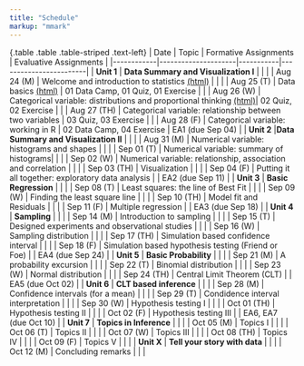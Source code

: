 ```yaml
---
title: "Schedule"
markup: "mmark"
---
```


{.table .table .table-striped .text-left}
| Date       | Topic              | Formative Assignments | Evaluative Assignments |
|------------|---------------------|-----------|------------------------|
| **Unit 1**     | **Data Summary and Visualization I** |            |                        |
| Aug 24 (M) |  Welcome and introduction to statistics [(html)](http://sshanshans.github.io/stat140/days/u1d1) |                   |                        |
| Aug 25 (T) |  Data basics [(html)](http://sshanshans.github.io/stat140/days/u1d2) |       01 Data Camp, 01 Quiz, 01 Exercise       |                        |
| Aug 26 (W) |  Categorical variable: distributions and proportional thinking  [(html)](http://sshanshans.github.io/stat140/days/u1d3)|     02 Quiz, 02 Exercise               |                        |
| Aug 27 (TH) | Categorical variable: relationship between two variables  |    03 Quiz, 03 Exercise            |                        |
| Aug 28 (F) | Categorical variable: working in R  |    02 Data Camp, 04 Exercise   |    EA1 (due Sep 04)       |
| **Unit 2**     |**Data Summary and Visualization II** |                   |                        |
| Aug 31 (M) |  Numerical variable: histograms and shapes |            |                        |
| Sep 01 (T) |  Numerical variable: summary of histograms|             |                        |
| Sep 02 (W) |  Numerical variable: relationship, association and correlation |               |                        |
| Sep 03 (TH) | Visualization  |                     |                        |
| Sep 04 (F) | Putting it all together: exploratory data analysis |                     |      EA2 (due Sep 11)        |
| **Unit 3**     | **Basic Regression** |                     |                        |
| Sep 08 (T) |  Least squares: the line of Best Fit |              |                        |
| Sep 09 (W) |  Finding the least square line |           |                        |
| Sep 10 (TH) | Model fit and Residuals  |                     |                        |
| Sep 11 (F) |  Multiple regression  |             |          EA3 (due Sep 18)              |
| **Unit 4**     | **Sampling** |                     |                        |
| Sep 14 (M) |  Introduction to sampling |             |                        |
| Sep 15 (T) | Designed experiments and observational studies |            |                        |
| Sep 16 (W) | Sampling distribution |             |                        |
| Sep 17 (TH) | Simulation based confidence interval |         |                        |
| Sep 18 (F) | Simulation based hypothesis testing (Friend or Foe) |            |         EA4 (due Sep 24)        |
| **Unit 5**  | **Basic Probability** |                     |                        |
| Sep 21 (M) |  A probability excursion |             |                        |
| Sep 22 (T) |  Binomial distribution |            |                        |
| Sep 23 (W) | Normal distribution |             |                        |
| Sep 24 (TH) | Central Limit Theorem (CLT) |             |       EA5 (due Oct 02)         |
| **Unit 6**     | **CLT based inference** |                     |                        |
| Sep 28 (M) | Confidence intervals (for a mean) |               |                        |
| Sep 29 (T) | Condidence interval interpretation |              |                        |
| Sep 30 (W) | Hypothesis testing I |             |                        |
| Oct 01 (TH) | Hypothesis testing II |             |                        |
| Oct 02 (F) | Hypothesis testing III |              |      EA6, EA7 (due Oct 10)    |
| **Unit 7**     | **Topics in Inference** |                      |                        |
| Oct 05 (M) | Topics I |             |                        |
| Oct 06 (T) |  Topics II |              |                        |
| Oct 07 (W) | Topics III |             |                        |
| Oct 08 (TH) | Topics IV |            |                        |
| Oct 09 (F) | Topics V |                        |                        |
| **Unit X**     | **Tell your story with data** |                      |                        |
| Oct 12 (M) | Concluding remarks |                      |                        |
